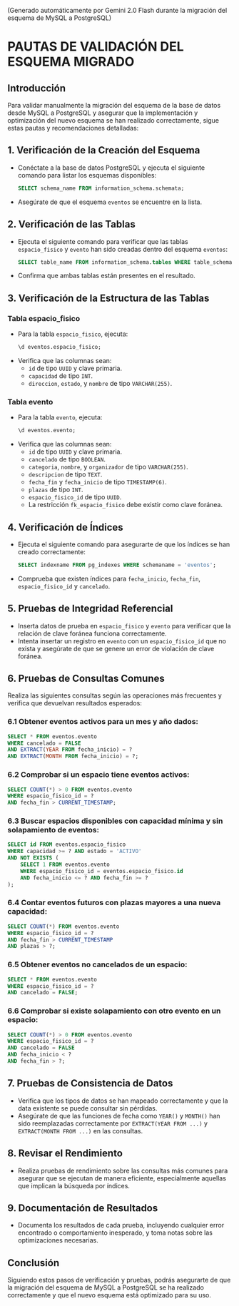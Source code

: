 (Generado automáticamente por Gemini 2.0 Flash durante la migración del esquema de MySQL a PostgreSQL)

# PAUTAS DE VALIDACIÓN DEL ESQUEMA MIGRADO

## Introducción

Para validar manualmente la migración del esquema de la base de datos desde MySQL a PostgreSQL y asegurar que la implementación y optimización del nuevo esquema se han realizado correctamente, sigue estas pautas y recomendaciones detalladas:

## 1. Verificación de la Creación del Esquema

- Conéctate a la base de datos PostgreSQL y ejecuta el siguiente comando para listar los esquemas disponibles:
  ```sql
  SELECT schema_name FROM information_schema.schemata;
  ```
- Asegúrate de que el esquema `eventos` se encuentre en la lista.

## 2. Verificación de las Tablas

- Ejecuta el siguiente comando para verificar que las tablas `espacio_fisico` y `evento` han sido creadas dentro del esquema `eventos`:
  ```sql
  SELECT table_name FROM information_schema.tables WHERE table_schema = 'eventos';
  ```
- Confirma que ambas tablas están presentes en el resultado.

## 3. Verificación de la Estructura de las Tablas

### Tabla espacio_fisico

- Para la tabla `espacio_fisico`, ejecuta:
  ```sql
  \d eventos.espacio_fisico;
  ```
- Verifica que las columnas sean:
  - `id` de tipo `UUID` y clave primaria.
  - `capacidad` de tipo `INT`.
  - `direccion`, `estado`, y `nombre` de tipo `VARCHAR(255)`.

### Tabla evento

- Para la tabla `evento`, ejecuta:
  ```sql
  \d eventos.evento;
  ```
- Verifica que las columnas sean:
  - `id` de tipo `UUID` y clave primaria.
  - `cancelado` de tipo `BOOLEAN`.
  - `categoria`, `nombre`, y `organizador` de tipo `VARCHAR(255)`.
  - `descripcion` de tipo `TEXT`.
  - `fecha_fin` y `fecha_inicio` de tipo `TIMESTAMP(6)`.
  - `plazas` de tipo `INT`.
  - `espacio_fisico_id` de tipo `UUID`.
  - La restricción `fk_espacio_fisico` debe existir como clave foránea.

## 4. Verificación de Índices

- Ejecuta el siguiente comando para asegurarte de que los índices se han creado correctamente:
  ```sql
  SELECT indexname FROM pg_indexes WHERE schemaname = 'eventos';
  ```
- Comprueba que existen índices para `fecha_inicio`, `fecha_fin`, `espacio_fisico_id` y `cancelado`.

## 5. Pruebas de Integridad Referencial

- Inserta datos de prueba en `espacio_fisico` y `evento` para verificar que la relación de clave foránea funciona correctamente.
- Intenta insertar un registro en `evento` con un `espacio_fisico_id` que no exista y asegúrate de que se genere un error de violación de clave foránea.

## 6. Pruebas de Consultas Comunes

Realiza las siguientes consultas según las operaciones más frecuentes y verifica que devuelvan resultados esperados:

### 6.1 Obtener eventos activos para un mes y año dados:

```sql
SELECT * FROM eventos.evento
WHERE cancelado = FALSE
AND EXTRACT(YEAR FROM fecha_inicio) = ?
AND EXTRACT(MONTH FROM fecha_inicio) = ?;
```

### 6.2 Comprobar si un espacio tiene eventos activos:

```sql
SELECT COUNT(*) > 0 FROM eventos.evento
WHERE espacio_fisico_id = ?
AND fecha_fin > CURRENT_TIMESTAMP;
```

### 6.3 Buscar espacios disponibles con capacidad mínima y sin solapamiento de eventos:

```sql
SELECT id FROM eventos.espacio_fisico
WHERE capacidad >= ? AND estado = 'ACTIVO'
AND NOT EXISTS (
    SELECT 1 FROM eventos.evento
    WHERE espacio_fisico_id = eventos.espacio_fisico.id
    AND fecha_inicio <= ? AND fecha_fin >= ?
);
```

### 6.4 Contar eventos futuros con plazas mayores a una nueva capacidad:

```sql
SELECT COUNT(*) FROM eventos.evento
WHERE espacio_fisico_id = ?
AND fecha_fin > CURRENT_TIMESTAMP
AND plazas > ?;
```

### 6.5 Obtener eventos no cancelados de un espacio:

```sql
SELECT * FROM eventos.evento
WHERE espacio_fisico_id = ?
AND cancelado = FALSE;
```

### 6.6 Comprobar si existe solapamiento con otro evento en un espacio:

```sql
SELECT COUNT(*) > 0 FROM eventos.evento
WHERE espacio_fisico_id = ?
AND cancelado = FALSE
AND fecha_inicio < ?
AND fecha_fin > ?;
```

## 7. Pruebas de Consistencia de Datos

- Verifica que los tipos de datos se han mapeado correctamente y que la data existente se puede consultar sin pérdidas.
- Asegúrate de que las funciones de fecha como `YEAR()` y `MONTH()` han sido reemplazadas correctamente por `EXTRACT(YEAR FROM ...)` y `EXTRACT(MONTH FROM ...)` en las consultas.

## 8. Revisar el Rendimiento

- Realiza pruebas de rendimiento sobre las consultas más comunes para asegurar que se ejecutan de manera eficiente, especialmente aquellas que implican la búsqueda por índices.

## 9. Documentación de Resultados

- Documenta los resultados de cada prueba, incluyendo cualquier error encontrado o comportamiento inesperado, y toma notas sobre las optimizaciones necesarias.

## Conclusión

Siguiendo estos pasos de verificación y pruebas, podrás asegurarte de que la migración del esquema de MySQL a PostgreSQL se ha realizado correctamente y que el nuevo esquema está optimizado para su uso.
